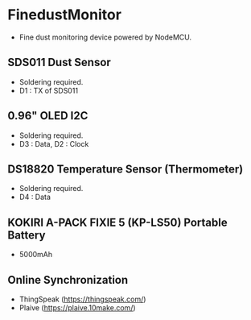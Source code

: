 # FinedustMonitor
* Fine dust monitoring device powered by NodeMCU. 

## SDS011 Dust Sensor
* Soldering required.
* D1 : TX of SDS011

## 0.96" OLED I2C
* Soldering required.
* D3 : Data, D2 : Clock

## DS18820 Temperature Sensor (Thermometer)
* Soldering required.
* D4 : Data

## KOKIRI A-PACK FIXIE 5 (KP-LS50) Portable Battery
* 5000mAh

## Online Synchronization
* ThingSpeak (https://thingspeak.com/)
* Plaive (https://plaive.10make.com/)
